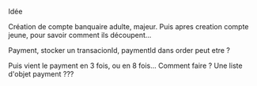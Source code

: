 

Idée

Création de compte banquaire adulte, majeur. Puis apres creation compte jeune, pour savoir comment ils découpent...




Payment, stocker un transacionId, paymentId dans order peut etre ?

Puis vient le payment en 3 fois, ou en 8 fois... Comment faire ? Une liste d'objet payment ???


